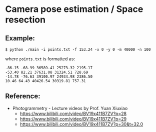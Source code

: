 # Camera pose estimation / Space resection

## Example:
`$ python ./main -i points.txt -f 153.24 -x 0 -y 0 -m 40000 -n 100`

where `points.txt` is formatted as:
```
-86.15 -68.99 36589.41 25273.32 2195.17
-53.40 82.21 37631.08 31324.51 728.69
-14.78 -76.63 39100.97 24934.98 2386.50
10.46 64.43 40426.54 30319.81 757.31
```

## Reference:
* Photogrammetry - Lecture videos by Prof. Yuan Xiuxiao
    * https://www.bilibili.com/video/BV19x411B7ZV?p=28
    * https://www.bilibili.com/video/BV19x411B7ZV?p=29
    * https://www.bilibili.com/video/BV19x411B7ZV?p=30&t=32.0